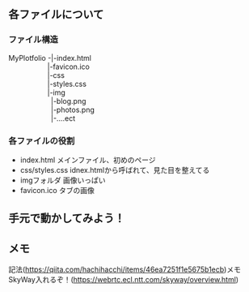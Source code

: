 ## 各ファイルについて
### ファイル構造
MyPlotfolio -|-index.html  
&emsp;&emsp;&emsp;&emsp;&emsp;&ensp;|-favicon.ico   
&emsp;&emsp;&emsp;&emsp;&emsp;&ensp;|-css  
&emsp;&emsp;&emsp;&emsp;&emsp;&ensp;|-styles.css  
&emsp;&emsp;&emsp;&emsp;&emsp;&ensp;|-img  
&emsp;&emsp;&emsp;&emsp;&emsp;&ensp;&ensp;|-blog.png   
&emsp;&emsp;&emsp;&emsp;&emsp;&ensp;&ensp;|-photos.png  
&emsp;&emsp;&emsp;&emsp;&emsp;&ensp;&ensp;|-....ect  
### 各ファイルの役割
- index.html メインファイル、初めのページ
- css/styles.css idnex.htmlから呼ばれて、見た目を整えてる
- imgフォルダ 画像いっぱい
- favicon.ico タブの画像
## 手元で動かしてみよう！

## メモ
記法(<https://qiita.com/hachihacchi/items/46ea7251f1e5675b1ecb>)メモ
SkyWay入れるぞ！(https://webrtc.ecl.ntt.com/skyway/overview.html)


